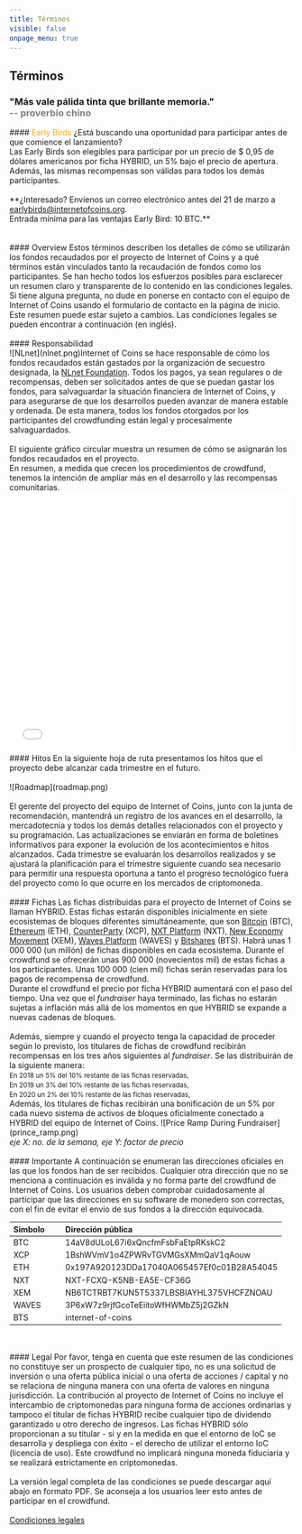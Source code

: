 ```yaml
---
title: Términos
visible: false
onpage_menu: true
---
```


## Términos
<h3>"Más vale pálida tinta que brillante memoria."<br><span style="color:gray;"> -- proverbio chino</span></h3>
#### <span style="color: orange;">Early Birds</span>
¿Está buscando una oportunidad para participar antes de que comience el lanzamiento?
<br>Las Early Birds son elegibles para participar por un precio de $ 0,95 de dólares americanos por ficha HYBRID, 
un 5% bajo el precio de apertura.
<br>Además, las mismas recompensas son válidas para todos los demás participantes.
<br><br>**¿Interesado? Envíenos un correo electrónico antes del 21 de marzo a 
<a href="mailto:earlybirds@internetofcoins.org">earlybirds@internetofcoins.org</a>.<br /> 
Entrada mínima para las ventajas Early Bird: 10 BTC.**
<br><br><br>
#### Overview
Estos términos describen los detalles de cómo se utilizarán los fondos recaudados por el proyecto de Internet of Coins y a 
qué términos están vinculados tanto la recaudación de fondos como los participantes. Se han hecho todos los esfuerzos 
posibles para esclarecer un resumen claro y transparente de lo contenido en las condiciones legales. 
Si tiene alguna pregunta, no dude en ponerse en contacto con el equipo de Internet of Coins usando el formulario de contacto 
en la página de inicio. Este resumen puede estar sujeto a cambios. Las condiciones legales se pueden encontrar a continuación 
(en inglés).
<br><br>
#### Responsabilidad
<span class="column-left" style="width: 200px;"><br>![NLnet](nlnet.png)</span><span class="column-right">Internet of Coins 
se hace responsable de cómo los fondos recaudados están gastados por la organización de secuestro designada, la 
<a href="https://nlnet.nl">NLnet Foundation</a>. Todos los pagos, ya sean regulares o de recompensas, deben ser solicitados antes de que se puedan gastar los fondos, para salvaguardar la situación financiera de Internet of Coins, y para asegurarse de que los desarrollos pueden avanzar de manera estable y ordenada. De esta manera, todos los fondos otorgados por los participantes del crowdfunding están legal y procesalmente salvaguardados.</span>
<br><br>
El siguiente gráfico circular muestra un resumen de cómo se asignarán los fondos recaudados en el proyecto.<br />
En resumen, a medida que crecen los procedimientos de crowdfund, tenemos la intención de ampliar más en el desarrollo 
y las recompensas comunitarias.<br />
<iframe src="/piechart/index.html" frameborder="0" style="width: 100%; height: 460px; border: 0px solid #CCC; border-radius: 12px;">
Se necesita un navegador con capacidad de marcos para acceder al gráfico circular que detalla el gasto de esta ronda de financiación.
</iframe>
#### Hitos
En la siguiente hoja de ruta presentamos los hitos que el proyecto debe alcanzar cada trimestre en el futuro.
<br><br>
![Roadmap](roadmap.png)
<br><br>
El gerente del proyecto del equipo de Internet of Coins, junto con la junta de recomendación, mantendrá un registro 
de los avances en el desarrollo, la mercadotecnia y todos los demás detalles relacionados con el proyecto y su programación. 
Las actualizaciones se enviarán en forma de boletines informativos para exponer la evolución de los acontecimientos e hitos 
alcanzados. Cada trimestre se evaluarán los desarrollos realizados y se ajustará la planificación para el trimestre siguiente 
cuando sea necesario para permitir una respuesta oportuna a tanto el progreso tecnológico fuera del proyecto como lo que 
ocurre en los mercados de criptomoneda. 
<br><br>
#### Fichas
Las fichas distribuidas para el proyecto de Internet of Coins se llaman HYBRID. Estas fichas estarán disponibles inicialmente 
en siete ecosistemas de bloques diferentes simultáneamente, que son <a href="https://bitcoin.com">Bitcoin</a> (BTC), 
<a href="https://ethereum.org">Ethereum</a> (ETH), <a href="https://counterparty.io">CounterParty</a> (XCP), 
<a href="http://nxt.org/">NXT Platform</a> (NXT), <a href="https://www.nem.io/">New Economy Movement</a> (XEM), 
<a href="https://wavesplatform.com/">Waves Platform</a> (WAVES) y <a href="https://bitshares.org/">Bitshares</a> (BTS).
Habrá unas 1 000 000 (un millón) de fichas disponibles en cada ecosistema. Durante el crowdfund se ofrecerán unas 900 000 
(novecientos mil) de estas fichas a los participantes. Unas 100 000 (cien mil) fichas serán reservadas para los pagos de 
recompensa de crowdfund.
<span class="column-left"><br>Durante el crowdfund el precio por ficha HYBRID aumentará con el paso del tiempo. Una vez que 
el <i>fundraiser</i> haya terminado, las fichas no estarán sujetas a inflación más allá de los momentos en que HYBRID se 
expande a nuevas cadenas de bloques.<br><br>Además, siempre y cuando el proyecto tenga la capacidad de proceder según lo 
previsto, los titulares de fichas de crowdfund recibirán recompensas en los tres años siguientes al <i>fundraiser</i>. 
Se las distribuirán de la siguiente manera:<small><br>
En 2018 un 5% del 10% restante de las fichas reservadas,<br>
En 2019 un 3% del 10% restante de las fichas reservadas,<br>
En 2020 un 2% del 10% restante de las fichas reservadas,<br></small>
Además, los titulares de fichas recibirán una bonificación de un 5% por cada nuevo sistema de activos de bloques oficialmente 
conectado a HYBRID del equipo de Internet of Coins.
</span><span class="column-right">![Price Ramp During Fundraiser](prince_ramp.png)
<br><em>eje X: no. de la semana, eje Y: factor de precio</em></span>
<br><br>
#### Importante
A continuación se enumeran las direcciones oficiales en las que los fondos han de ser recibidos. Cualquier otra dirección 
que no se menciona a continuación es inválida y no forma parte del crowdfund de Internet of Coins. Los usuarios deben 
comprobar cuidadosamente al participar que las direcciones en su software de monedero son correctas, con el fin de evitar 
el envío de sus fondos a la dirección equivocada.
<br>
<center><table style="text-align: left;">
<thead><tr><th>Simbolo &nbsp;&nbsp;&nbsp;&nbsp;&nbsp;</th><th>Dirección pública</th></tr></thead>
<tbody>
<tr><td>BTC</td><td>14aV8dULoL67i6xQncfmFsbFaEtpRKskC2</td></tr>
<tr><td>XCP</td><td>1BshWVmV1o4ZPWRvTGVMGsXMmQaV1qAouw</td></tr>
<tr><td>ETH</td><td>0x197A920123DDa17040A065457Ef0c01B28A54045</td></tr>
<tr><td>NXT</td><td>NXT-FCXQ-K5NB-EA5E-CF36G</td></tr>
<tr><td>XEM</td><td>NB6TCTRBT7KUN5T5337LBSBIAYHL375VHCFZNOAU</td></tr>
<tr><td>WAVES</td><td>3P6xW7z9rjfGcoTeEiitoWfHWMbZ5j2GZkN</td></tr>
<tr><td>BTS</td><td>internet-of-coins</td></tr>
</tbody></table></center>
<br><br>
#### Legal
Por favor, tenga en cuenta que este resumen de las condiciones no constituye ser un prospecto de cualquier tipo, no es una 
solicitud de inversión o una oferta pública inicial o una oferta de acciones / capital y no se relaciona de ninguna manera 
con una oferta de valores en ninguna jurisdicción.
La contribución al proyecto de Internet of Coins no incluye el intercambio de criptomonedas para ninguna forma de acciones 
ordinarias y tampoco el titular de fichas HYBRID recibe cualquier tipo de dividendo garantizado u otro derecho de ingresos. 
Las fichas HYBRID sólo proporcionan a su titular - si y en la medida en que el entorno de IoC se desarrolla y despliega con 
éxito - el derecho de utilizar el entorno IoC (licencia de uso). Este crowdfund no implicará ninguna moneda fiduciaria y se realizará estrictamente en criptomonedas.
<br><br>
La versión legal completa de las condiciones se puede descargar aquí abajo en formato PDF. Se aconseja a los usuarios leer 
esto antes de participar en el crowdfund.<br><br>
<a class="page-scroll btn btn-xl" href="/IoC_crowdfund_terms.pdf" target="_blank">Condiciones legales</a>
<br><br>
